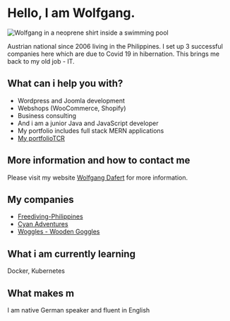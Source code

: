 # Hello, I am Wolfgang.

![Wolfgang in a neoprene shirt inside a swimming pool](https://user-images.githubusercontent.com/42965956/98491087-ae3e5680-226e-11eb-84da-8a8dbb4c7cc7.jpg)

Austrian national since 2006 living in the Philippines.
I set up 3 successful companies here which are due to Covid 19 in hibernation.
This brings me back to my old job - IT.

## What can i help you with?

  - Wordpress and Joomla development
  - Webshops (WooCommerce, Shopify)
  - Business consulting
  - And i am a junior Java and JavaScript developer 
  - My portfolio includes full stack MERN applications
  - [My portfolioTCR](https://wolfgangdafert.com/my-work/)
  
## More information and how to contact me

Please visit my website [Wolfgang Dafert](https://wolfgangdafert.com/) for more information.

## My companies
  - [Freediving-Philippines](https://freediving-philippines.com/)
  - [Cyan Adventures](http://cyan-adventures.com/)
  - [Woggles - Wooden Goggles](https://www.woggles.shop/)

## What i am currently learning

Docker, Kubernetes

## What makes m
I am native German speaker and fluent in English

